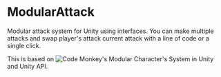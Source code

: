 # ModularAttack
Modular attack system for Unity using interfaces. You can make multiple attacks and swap player's attack current attack with a line of code or a single click.

This is based on ![Code Monkey's Modular Character's System in Unity](https://www.youtube.com/watch?v=mJRc9kLxFSk) and Unity API.
